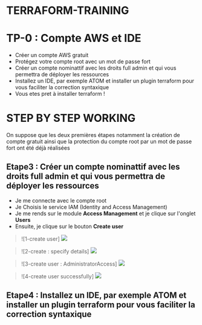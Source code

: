 # TERRAFORM-TRAINING

# TP-0 : Compte AWS et IDE

- Créer un compte AWS gratuit
- Protégez votre compte root avec un mot de passe fort
- Créer un compte nominattif avec les droits full admin et qui vous permettra de déployer les ressources
- Installez un IDE, par exemple ATOM et installer un plugin terraform pour vous faciliter la correction syntaxique
- Vous etes pret à installer terraform !

# STEP BY STEP WORKING

On suppose que les deux premières étapes notamment la création de compte gratuit ainsi que la protection du compte root par un mot de passe fort ont été déjà réalisées

## Etape3 : Créer un compte nominattif avec les droits full admin et qui vous permettra de déployer les ressources
- Je me connecte avec le compte root
- Je Choisis le service IAM (Identity and Access Management)
- Je me rends sur le module **Access Management** et je clique sur l'onglet **Users**
- Ensuite, je clique sur le bouton **Create user** 

> ![1-create user] ![](images/create-user.jpeg)

> ![2-create : specify details] ![](images/create-specify-details.jpeg)

> ![3-create user : AdministratorAccess] ![](images/create-user-AdministratorAccess.jpeg)

> ![4-create user successfully] ![](images/user-created-successfully.jpeg)

## Etape4 : Installez un IDE, par exemple ATOM et installer un plugin terraform pour vous faciliter la correction syntaxique
